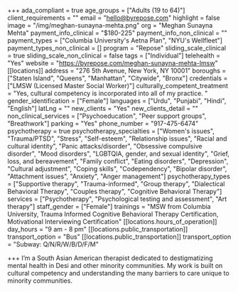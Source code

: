 +++
ada_compliant = true
age_groups = ["Adults (19 to 64)"]
client_requirements = ""
email = "hello@byrepose.com"
highlight = false
image = "/img/meghan-sunayna-mehta.png"
org = "Meghan Sunayna Mehta"
payment_info_clinical = "$180-225"
payment_info_non_clinical = ""
payment_types = ["Columbia University's Aetna Plan", "NYU's Wellfleet"]
payment_types_non_clinical = []
program = "Repose"
sliding_scale_clinical = true
sliding_scale_non_clinical = false
tags = ["Individual"]
telehealth = "Yes"
website = "https://byrepose.com/meghan-sunayna-mehta-lmsw"
[[locations]]
address = "276 5th Avenue, New York, NY 10001"
boroughs = ["Staten Island", "Queens", "Manhattan", "Citywide", "Bronx"]
credentials = ["LMSW (Licensed Master Social Worker)"]
culturally_competent_treatment = "Yes, cultural competency is incorporated into all of my practice. "
gender_identification = ["Female"]
languages = ["Urdu", "Punjabi", "Hindi", "English"]
latLng = ""
new_clients = "Yes"
new_clients_detail = ""
non_clinical_services = ["Psychoeducation", "Peer support groups", "Breathwork"]
parking = "Yes"
phone_number = "917-475-6474"
psychotherapy = true
psychotherapy_specialties = ["Women's issues", "Trauma/PTSD", "Stress", "Self-esteem", "Relationship issues", "Racial and cultural identity", "Panic attacks/disorder", "Obsessive compulsive disorder", "Mood disorders", "LGBTQIA, gender, and sexual identity", "Grief, loss, and bereavement", "Family conflict", "Eating disorders", "Depression", "Cultural adjustment", "Coping skills", "Codependency", "Bipolar disorder", "Attachment issues", "Anxiety", "Anger management"]
psychotherapy_types = ["Supportive therapy", "Trauma-informed", "Group therapy", "Dialectical Behavioral Therapy", "Couples therapy", "Cognitive Behavioral Therapy"]
services = ["Psychotherapy", "Psychological testing and assessment", "Art therapy"]
staff_gender = ["Female"]
trainings = "MSW from Columbia University, Trauma Informed Cognitive Behavioral Therapy Certification, Motivational Interviewing Certification"
[[locations.hours_of_operation]]
day_hours = "9 am - 8 pm"
[[locations.public_transportation]]
transport_option = "Bus"
[[locations.public_transportation]]
transport_option = "Subway: Q/N/R/W/B/D/F/M"

+++
I’m a South Asian American therapist dedicated to destigmatizing mental health in Desi and other minority communities. My work is built on cultural competency and understanding the many barriers to care unique to minority communities.